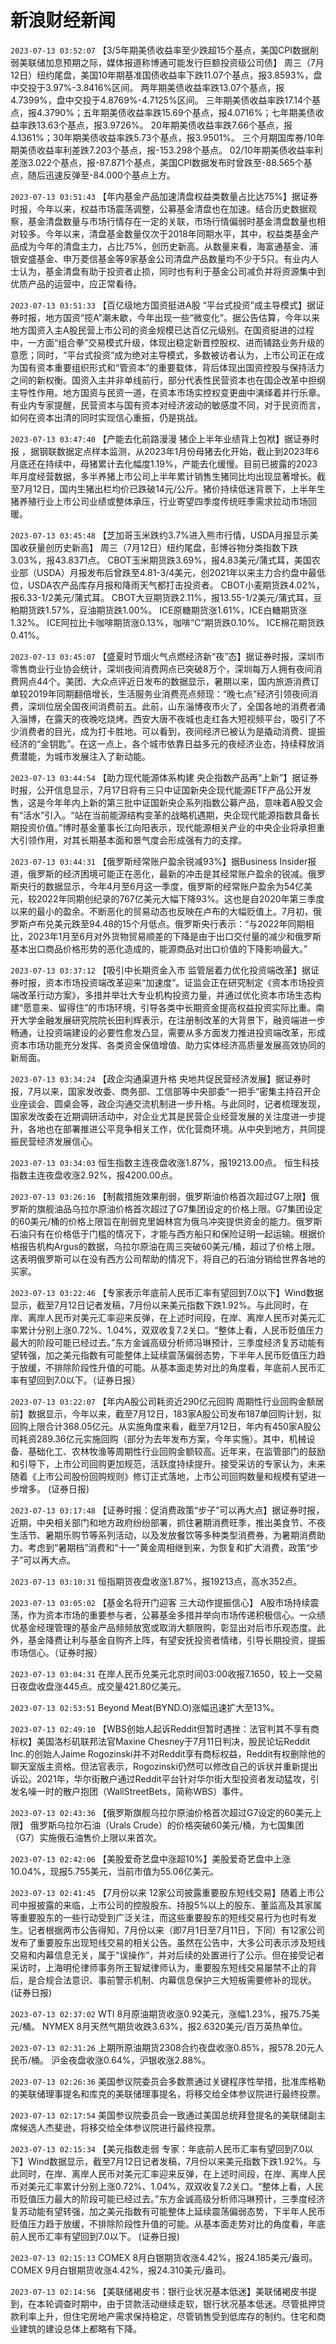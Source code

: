# 新浪财经新闻
`2023-07-13 03:52:07` 【3/5年期美债收益率至少跌超15个基点，美国CPI数据削弱美联储加息预期之际，媒体报道称博通可能发行巨额投资级公司债】 
周三（7月12日）纽约尾盘，美国10年期基准国债收益率下跌11.07个基点，报3.8593%，盘中交投于3.97%-3.8416%区间。
两年期美债收益率跌13.07个基点，报4.7399%，盘中交投于4.8769%-4.7125%区间。
三年期美债收益率跌17.14个基点，报4.3790%；五年期美债收益率跌15.69个基点，报4.0716%；七年期美债收益率跌13.63个基点，报3.9726%。
20年期美债收益率跌7.66个基点，报4.1361%；30年期美债收益率跌5.73个基点，报3.9501%。
三个月期国库券/10年期美债收益率利差跌7.203个基点，报-153.298个基点。
02/10年期美债收益率利差涨3.022个基点，报-87.871个基点，美国CPI数据发布时曾跌至-88.565个基点，随后迅速反弹至-84.000个基点上方。

`2023-07-13 03:51:43` 【年内基金产品加速清盘权益类数量占比达75%】据证券时报，今年以来，权益市场震荡调整，公募基金清盘也在加速。结合历史数据观察，基金清盘数量与市场行情存在一定的关联，市场行情偏弱时基金清盘数量也相对较多。今年以来，清盘基金数量仅次于2018年同期水平，其中，权益类基金产品成为今年的清盘主力，占比75%，创历史新高。从数量来看，海富通基金、浦银安盛基金、申万菱信基金等9家基金公司清盘产品数量均不少于5只。有业内人士认为，基金清盘有助于投资者止损，同时也有利于基金公司减负并将资源集中到优质产品的运营中，应正常看待。

`2023-07-13 03:51:33` 【百亿级地方国资挺进A股 “平台式投资”成主导模式】据证券时报，地方国资“揽A”潮未歇，今年出现一些“微变化”。据公告估算，今年以来地方国资入主A股民营上市公司的资金规模已达百亿元级别。在国资挺进的过程中，一方面“组合拳”交易模式升级，体现出稳定新晋控股权、进而铺路业务升级的意愿；同时，“平台式投资”成为绝对主导模式，多数被访者认为，上市公司正在成为国有资本重要组织形式和“管资本”的重要载体，背后体现出国资控股与保持活力之间的新权衡。国资入主并非单线前行，部分代表性民营资本也在国企改革中担纲主导性作用。地方国资与民资一道，在资本市场实控权变更曲中演绎着并行乐章。有业内专家提醒，民营资本与国有资本对经济波动的敏感度不同，对于民资而言，如何在资本出清的同时实现信心重振，仍是挑战。

`2023-07-13 03:47:40` 【产能去化前路漫漫 猪企上半年业绩背上包袱】据证券时报 ，据钢联数据定点样本监测，从2023年1月份母猪去化开始，截止到2023年6月底还在持续中，母猪累计去化幅度1.19%，产能去化缓慢。目前已披露的2023年月度经营数据，多半养猪上市公司上半年累计销售生猪同比均出现显著增长。截至7月12日，国内生猪出栏均价已跌破14元/公斤。猪价持续低迷背景下，上半年生猪养殖行业上市公司业绩或整体承压，行业寄望四季度传统旺季需求拉动市场回暖。

`2023-07-13 03:45:48` 【芝加哥玉米跌约3.7%进入熊市行情，USDA月报显示美国收获量创历史新高】 
周三（7月12日）纽约尾盘，彭博谷物分类指数下跌3.03%，报43.8371点。
CBOT玉米期货跌3.69%，报4.83美元/蒲式耳，美国农业部（USDA）月报发布后曾跌至4.81-3/4美元，创2021年以来主力合约盘中最低位，USDA农产品库存月报和降雨天气都打击投资者。
CBOT小麦期货跌4.02%，报6.33-1/2美元/蒲式耳。
CBOT大豆期货跌2.11%，报13.55-1/2美元/蒲式耳，豆粕期货跌1.57%，豆油期货跌1.00%。
ICE原糖期货涨1.61%，ICE白糖期货涨1.32%。
ICE阿拉比卡咖啡期货涨0.13%，咖啡“C”期货跌0.10%。
ICE棉花期货跌0.41%。

`2023-07-13 03:45:07` 【盛夏时节烟火气点燃经济新“夜”态】据证券时报，深圳市零售商业行业协会统计，深圳夜间消费网点已突破8万个，深圳每万人拥有夜间消费网点44个。美团、大众点评近日发布的数据显示，暑期以来，国内旅游消费订单较2019年同期翻倍增长，生活服务业消费亮点频现：“晚七点”经济引领夜间消费，深圳位居全国夜间消费前五。此前，山东淄博夜市火了，全国各地的消费者涌入淄博，在露天的夜晚吃烧烤。西安大唐不夜城也走红各大短视频平台，吸引了不少消费者的目光，成为打卡胜地。可以看到，夜间经济已被认为是撬动消费、提振经济的“金钥匙”。在这一点上，各个城市依靠日益多元的夜经济业态，持续释放消费潜能，为城市发展注入了新动能。

`2023-07-13 03:44:54` 【助力现代能源体系构建 央企指数产品再“上新”】据证券时报，公开信息显示，7月17日将有三只中证国新央企现代能源ETF产品公开发售，这是今年年内上新的第三批中证国新央企系列指数公募产品，意味着A股又会有“活水”引入。“站在当前能源结构变革的战略机遇期，央企现代能源指数具备长期投资价值。”博时基金董事长江向阳表示，现代能源相关产业的中央企业将承担重大引领作用，对其长期基本面和景气度会形成强有力的支撑。

`2023-07-13 03:44:31` 【俄罗斯经常账户盈余锐减93%】据Business Insider报道，俄罗斯的经济困境可能正在恶化，最新的冲击是其经常账户盈余的锐减。俄罗斯央行的数据显示，今年4月至6月这一季度，俄罗斯的经常账户盈余为54亿美元，较2022年同期创纪录的767亿美元大幅下降93%。这也是自2020年第三季度以来的最小的盈余。不断恶化的贸易动态也反映在卢布的大幅贬值上。7月初，俄罗斯卢布兑美元跌至94.48的15个月低点。俄罗斯央行表示：“与2022年同期相比，2023年1月至6月对外货物贸易顺差的下降是由于出口交付量的减少和俄罗斯基本出口商品价格形势的恶化造成的，能源商品对出口价值的下降影响最大。”

`2023-07-13 03:37:12` 【吸引中长期资金入市 监管层着力优化投资端改革】据证券时报，资本市场投资端改革迎来“加速度”。证监会正在研究制定《资本市场投资端改革行动方案》，多措并举壮大专业机构投资力量，并通过优化资本市场生态构建“愿意来、留得住”的市场环境，引导各类中长期资金提高权益投资实际比重。南开大学金融发展研究院院长田利辉表示，在注册制改革的大背景下，融资端进一步畅通，让投资端建设的必要性愈发凸显，需要从多方面发力推进投资端改革，形成资本市场功能充分发挥、各类资金保值增值、助力实体经济高质量发展高效协同的新局面。

`2023-07-13 03:34:24` 【政企沟通渠道升格 央地共促民营经济发展】据证券时报，7月以来，国家发改委、商务部、工信部等中央部委“一把手”密集主持召开企业座谈会、圆桌会等，政企沟通交流机制进一步升格。与此同时，记者梳理发现，国家发改委在近期调研活动中，对企业尤其是民营企业经营发展的关注度进一步提升，各地也在部署推进公平竞争相关工作，优化营商环境。从中央到地方，共同提振民营经济发展信心。

`2023-07-13 03:34:03` 恒生指数主连夜盘收涨1.87%，报19213.00点。
恒生科技指数主连夜盘收涨2.92%，报4200.00点。

`2023-07-13 03:26:16` 【制裁措施效果削弱，俄罗斯油价格首次超过G7上限】俄罗斯的旗舰油品乌拉尔原油价格首次超过了G7集团设定的价格上限。G7集团设定的60美元/桶的价格上限旨在削弱克里姆林宫为俄乌冲突提供资金的能力。俄罗斯石油只有在价格低于门槛的情况下，才能与西方船只和保险证明一起运输。根据价格报告机构Argus的数据，乌拉尔原油在周三突破60美元/桶，超过了价格上限。这表明俄罗斯可以在没有西方公司帮助的情况下，将自己的石油分销给世界各地的买家。

`2023-07-13 03:22:46` 【专家表示年底前人民币汇率有望回到7.0以下】Wind数据显示，截至7月12日记者发稿，7月份以来美元指数下跌1.92%。与此同时，在岸、离岸人民币对美元汇率迎来反弹，在上述时间段，在岸、离岸人民币对美元汇率累计分别上涨0.72%、1.04%，双双收复7.2关口。“整体上看，人民币贬值压力最大的阶段可能已经过去。”东方金诚高级分析师冯琳预计，三季度经济复苏动能有望转强，加之美元指数有可能整体上延续震荡偏弱态势，下半年人民币贬值压力趋于放缓，不排除阶段性升值的可能。从基本面走势对比的角度看，年底前人民币汇率有望回到7.0以下。（证券日报）

`2023-07-13 03:22:07` 【年内A股公司耗资近290亿元回购 周期性行业回购金额居前】数据显示，今年以来，截至7月12日，183家A股公司发布187单回购计划，拟回购上限合计368.05亿元。从实施角度来看，截至7月12日，年内有450家A股公司耗资289.36亿元实施回购（部分为去年发布方案，今年实施）。其中，机械设备、基础化工、农林牧渔等周期性行业回购金额较高。近年来，在监管部门的鼓励和引导下，上市公司回购更加规范，活跃度持续提升。接受采访的专家认为，未来随着《上市公司股份回购规则》修订正式落地，上市公司回购数量和规模有望进一步增多。 (证券日报)

`2023-07-13 03:17:48` 【证券时报：促消费政策“步子”可以再大点】据证券时报，近期，中央相关部门和地方政府纷纷部署，抓住暑期消费旺季，推出美食节、不夜生活节、暑期乐购节等系列活动，以及发放餐饮等多种类型消费券，为暑期消费助力。考虑到“暑期档”消费和“十一”黄金周相继到来，为恢复和扩大消费，政策“步子”可以再大点。

`2023-07-13 03:10:31` 恒指期货夜盘收涨1.87%，报19213点，高水352点。

`2023-07-13 03:05:02` 【基金名将开门迎客 三大动作提振信心】 A股市场持续震荡，作为资本市场的重要参与者，公募基金多措并举向市场传递积极信心。一众绩优基金经理管理的基金产品频频放宽或取消大额限购，彰显出对后市乐观态度。此外，基金降费让利与基金自购齐上阵，有望安抚投资者情绪，引导长期投资，提振市场信心。（证券时报）

`2023-07-13 03:04:31` 在岸人民币兑美元北京时间03:00收报7.1650，较上一交易日夜盘收盘涨445点。成交量421.80亿美元。

`2023-07-13 02:53:51` Beyond Meat(BYND.O)涨幅迅速扩大至13%。

`2023-07-13 02:49:10` 【WBS创始人起诉Reddit但暂时遇挫：法官判其不享有商标权】美国洛杉矶联邦法官Maxine Chesney于7月11日判决，股民论坛Reddit Inc.的创始人Jaime Rogozinski并不对Reddit享有商标权益，Reddit有权删除他的聊天室版主资格。但法官表示，Rogozinski仍然可以修改自己的诉状并重新提出诉讼。2021年，华尔街散户通过Reddit平台针对华尔街大型投资者发动猛攻，引发名噪一时的散户抱团（WallStreetBets，简称WBS）事件。

`2023-07-13 02:43:36` 【俄罗斯旗舰乌拉尔原油价格首次超过G7设定的60美元上限】 俄罗斯乌拉尔石油（Urals Crude）的价格突破60美元/桶，为七国集团（G7）实施俄石油售价上限以来首次。

`2023-07-13 02:42:06` 【美股爱奇艺盘中涨超10%】美股爱奇艺盘中上涨10.04%，现报5.755美元，当前市值为55.06亿美元。

`2023-07-13 02:41:45` 【7月份以来 12家公司披露重要股东短线交易】随着上市公司中报披露的来临，上市公司的控股股东、持股5%以上的股东、董监高及其家属等重要股东的一些行动受到广泛关注，而这些重要股东的短线交易行为也时有发生。记者根据两市公告得知，7月份以来（即7月1日至7月11日，下同）有12家公司发布了重要股东出现短线交易的相关公告。虽然在公告中，大多公司表示涉及短线交易和内幕信息无关，属于“误操作”，并对后续的处置进行了公示。但在接受记者采访时，上海明伦律师事务所王智斌律师认为，重要股东短线交易屡禁不止的背后，是合规合法意识、事前警示机制、内幕信息保护三大短板需要修补的现状。 (证券日报)

`2023-07-13 02:37:02`   WTI 8月原油期货收涨0.92美元，涨幅1.23%，报75.75美元/桶。
NYMEX 8月天然气期货收跌3.63%，报2.6320美元/百万英热单位。

`2023-07-13 02:31:26` 上期所原油期货2308合约夜盘收涨0.85%，报578.20元人民币/桶。
沪金夜盘收涨0.64%，沪银收涨2.88%。

`2023-07-13 02:26:36` 美国参议院委员会多数票通过关键程序性举措，批准库格勒的美联储理事提名和库克的美联储理事提名，将移交给全体参议院进行最终投票。

`2023-07-13 02:17:54` 美国参议院委员会一致通过美国总统拜登提名的美联储副主席候选人杰斐逊，将移交给全体参议院进行最终投票。

`2023-07-13 02:15:34` 【美元指数走弱 专家：年底前人民币汇率有望回到7.0以下】Wind数据显示，截至7月12日记者发稿，7月份以来美元指数下跌1.92%。与此同时，在岸、离岸人民币对美元汇率迎来反弹，在上述时间段，在岸、离岸人民币对美元汇率累计分别上涨0.72%、1.04%，双双收复7.2关口。“整体上看，人民币贬值压力最大的阶段可能已经过去。”东方金诚高级分析师冯琳预计，三季度经济复苏动能有望转强，加之美元指数有可能整体上延续震荡偏弱态势，下半年人民币贬值压力趋于放缓，不排除阶段性升值的可能。从基本面走势对比的角度看，年底前人民币汇率有望回到7.0以下。 (证券日报)

`2023-07-13 02:15:13` COMEX 8月白银期货收涨4.42%，报24.185美元/盎司。
COMEX 9月白银期货收涨4.42%，报24.310美元/盎司。

`2023-07-13 02:14:56` 【美联储褐皮书：银行业状况基本低迷】美联储褐皮书提到，在本轮调查时期中，由于贷款活动继续走软，银行状况基本低迷。尽管抵押贷款利率上升，但住宅房地产需求保持稳定，尽管销售受到低库存的制约。住宅和商业建筑的建设总体上都略有下降。


